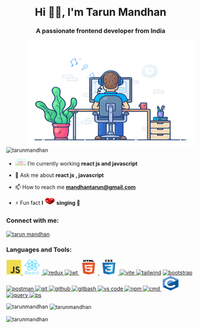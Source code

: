 <h1 align="center">Hi 🙋‍♂️, I'm Tarun Mandhan</h1>
<h3 align="center">A passionate frontend developer from India</h3>

<img align="right" alt="coding" width="450" height="285" src="https://github.com/tarunmandhan/tarunmandhan/blob/main/5.gif" style="border-radius: 14px"/>

<p align="left"> <img src="https://komarev.com/ghpvc/?username=tarunmandhan&label=Profile%20views&color=0e75b6&style=flat" alt="tarunmandhan" /> </p>

- <img
          src="https://github.com/tarunmandhan/tarunmandhan/blob/main/plant.gif"
          alt="plant"
          width="29"
          height="19"
        /> I’m currently working **react js and javascript**

- 💬 Ask me about **react js , javascript**

- 📫 How to reach me **mandhantarun@gmail.com**

- ⚡ Fun fact **I <img
          src="https://github.com/tarunmandhan/tarunmandhan/blob/main/c16.gif"
          alt="heart"
          width="29"
          height="19"
        /> singing 🎤**

<h3 align="left">Connect with me:</h3>
<p align="left">
<a href="https://linkedin.com/in/tarun mandhan" target="blank"><img align="center" src="https://raw.githubusercontent.com/rahuldkjain/github-profile-readme-generator/master/src/images/icons/Social/linked-in-alt.svg" alt="tarun mandhan" height="30" width="40" /></a>
</p>

<h3 align="left">Languages and Tools:</h3>
<p align="left"> 
  <a
        href="https://developer.mozilla.org/en-US/docs/Web/JavaScript"
        target="_blank"
        rel="noreferrer"
      >
        <img
          src="https://raw.githubusercontent.com/devicons/devicon/master/icons/javascript/javascript-original.svg"
          alt="javascript"
          width="40"
          height="40"
        />
      </a>
  <a href="https://reactjs.org/" target="_blank" rel="noreferrer">
        <img
          src="https://raw.githubusercontent.com/devicons/devicon/master/icons/react/react-original-wordmark.svg"
          alt="react"
          width="50"
          height="40"
        />
      </a>
  <a href="https://redux.js.org/" target="_blank" rel="noreferrer">
        <img
          src="https://cdn.worldvectorlogo.com/logos/redux.svg"
          alt="redux"
          width="50"
          height="40"
        />
      </a>
  <a href="" target="_blank" rel="noreferrer">
        <img
          src="https://cdn.worldvectorlogo.com/logos/jwt-3.svg"
          alt="jwt"
          width="40"
          height="40"
        />
      </a>
  <a href="https://www.w3.org/html/" target="_blank" rel="noreferrer">
        <img
          src="https://raw.githubusercontent.com/devicons/devicon/master/icons/html5/html5-original-wordmark.svg"
          alt="html5"
          width="50"
          height="40"
        />
      </a>
  <a href="https://www.w3schools.com/css/" target="_blank" rel="noreferrer">
        <img
          src="https://raw.githubusercontent.com/devicons/devicon/master/icons/css3/css3-original-wordmark.svg"
          alt="css3"
          width="50"
          height="40"
        />
      </a>
  <a href="https://vitejs.dev/" target="_blank" rel="noreferrer">
        <img
          src="https://cdn.worldvectorlogo.com/logos/vitejs.svg"
          alt="vite"
          width="50"
          height="40"
        />
      </a>
   <a href="https://www.w3schools.com" target="_blank" rel="noreferrer">
        <img
          src="https://www.vectorlogo.zone/logos/tailwindcss/tailwindcss-icon.svg"
          alt="tailwind"
          width="40"
          height="40"
      /></a>
  <a href="https://www.w3schools.com" target="_blank" rel="noreferrer">
        <img
          src="https://cdn.worldvectorlogo.com/logos/bootstrap-5-1.svg"
          alt="bootstrap"
          width="45"
          height="40"
      /></a>
  
  <a href="https://www.w3schools.com" target="_blank" rel="noreferrer">
        <img
          src="https://cdn.worldvectorlogo.com/logos/postman.svg"
          alt="postman"
          width="50"
          height="40"
        />
      </a> <a href="https://git.com/" target="_blank" rel="noreferrer">
        <img
          src="https://www.vectorlogo.zone/logos/git-scm/git-scm-icon.svg"
          alt="git"
          width="50"
          height="40"
        />
      </a>
  <a href="https://git.com/" target="_blank" rel="noreferrer">
        <img
           src="https://www.vectorlogo.zone/logos/github/github-tile.svg"
          alt="github"
          width="40"
          height="40"
        />
      </a>
  <a href="https://git.com/" target="_blank" rel="noreferrer">
        <img
          src="https://cdn.worldvectorlogo.com/logos/git-bash.svg"
          alt="gitbash"
          width="40"
          height="40"
        />
      </a>
      <a href="" target="_blank" rel="noreferrer">
        <img
          src="https://cdn.worldvectorlogo.com/logos/visual-studio-code-1-1.svg"
          alt="vs code"
          width="50"
          height="40"
        />
      </a>
      <a href="" target="_blank" rel="noreferrer">
        <img
          src="https://cdn.worldvectorlogo.com/logos/npm.svg"
          alt="npm"
          width="68"
          height="30"
        />
      </a>
      <a href="" target="_blank" rel="noreferrer">
        <img
          src="https://cdn.icon-icons.com/icons2/1808/PNG/512/command-line_115191.png"
          alt="cmd"
         width="50"
          height="35"
        />
      </a>
  <a href="https://www.cprogramming.com/" target="_blank" rel="noreferrer">
        <img
          src="https://raw.githubusercontent.com/devicons/devicon/master/icons/c/c-original.svg"
          alt="c"
          width="50"
          height="40"
        />
      </a>
  <a href="https://www.cprogramming.com/" target="_blank" rel="noreferrer">
        <img
          src="https://cdn.icon-icons.com/icons2/2415/PNG/96/jquery_plain_wordmark_logo_icon_146445.png"
          alt="jquery"
          width="45"
          height="40"
        />
      </a>
      <a href="" target="_blank" rel="noreferrer">
        <img
          src="https://cdn.worldvectorlogo.com/logos/photoshop-cc-4.svg"
          alt="ps"
          width="33"
          height="40"
        />
      </a>
</p>

<p><img align="left" src="https://github-readme-stats.vercel.app/api/top-langs?username=tarunmandhan&show_icons=true&locale=en&layout=compact" alt="tarunmandhan" /></p>

<p>&nbsp;<img align="center" src="https://github-readme-stats.vercel.app/api?username=tarunmandhan&show_icons=true&locale=en" alt="tarunmandhan" /></p>

<p><img align="center" src="https://github-readme-streak-stats.herokuapp.com/?user=tarunmandhan&" alt="tarunmandhan" /></p>
